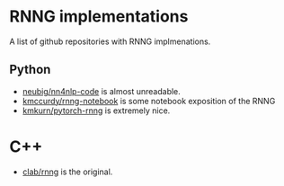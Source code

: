# RNNG implementations
A list of github repositories with RNNG implmenations.

## Python
* [neubig/nn4nlp-code](https://github.com/neubig/nn4nlp-code/blob/master/12-transitionparsing/stack_lstm.py) is almost unreadable.
* [kmccurdy/rnng-notebook](https://github.com/kmccurdy/rnng-notebook) is some notebook exposition of the RNNG
* [kmkurn/pytorch-rnng](https://github.com/kmkurn/pytorch-rnng) is extremely nice.

# C++
* [clab/rnng](https://github.com/clab/rnng) is the original.
